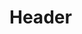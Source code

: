 <!-- TITLE: The Witchs Hand -->
<!-- SUBTITLE: Cloaks you in an illusion, making you appear to be a monstrous animated hand, increasing your mana regeneration and granting a rune shield against incoming damage. -->

# Header